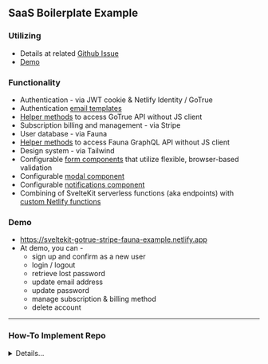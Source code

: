 ## SaaS Boilerplate Example

### Utilizing

- Details at related [Github Issue](https://github.com/sveltejs/kit/issues/1249#issuecomment-846638681)
- [Demo](https://sveltekit-gotrue-stripe-fauna-example.netlify.app/)

### Functionality

- Authentication - via JWT cookie & Netlify Identity / GoTrue
- Authentication [email templates](https://github.com/ClaytonFarr/sveltekit-netlify-stripe-fauna-example/tree/master/src/auth_email_templates)
- [Helper methods](https://github.com/ClaytonFarr/sveltekit-netlify-stripe-fauna-example/blob/master/src/lib/apis/auth-api-methods.js) to access GoTrue API without JS client
- Subscription billing and management - via Stripe
- User database - via Fauna
- [Helper methods](https://github.com/ClaytonFarr/sveltekit-netlify-stripe-fauna-example/blob/master/src/lib/apis/db-api-methods.js) to access Fauna GraphQL API without JS client
- Design system - via Tailwind
- Configurable [form components]() that utilize flexible, browser-based validation
- Configurable [modal component]()
- Configurable [notifications component]()
- Combining of SvelteKit serverless functions (aka endpoints) with [custom Netlify functions](https://github.com/ClaytonFarr/sveltekit-netlify-stripe-fauna-example/tree/master/src/additional_functions)

### Demo

- https://sveltekit-gotrue-stripe-fauna-example.netlify.app
- At demo, you can -
  - sign up and confirm as a new user
  - login / logout
  - retrieve lost password
  - update email address
  - update password
  - manage subscription & billing method
  - delete account

---

### How-To Implement Repo

<details>
<summary>Details...</summary>


At time of publishing, current versions in use are -

- **@sveltejs/kit** 1.0.0-next.115
- **@sveltejs/adapter-netlify** 1.0.0-next.17

If things don't work or project cannot build successfully, either
- A) double-check there have not been any breaking changes in SvelteKit [changelog](https://github.com/sveltejs/kit/blob/master/packages/kit/CHANGELOG.md) or Netlify Adapter [changelog](https://github.com/sveltejs/kit/blob/master/packages/adapter-netlify/CHANGELOG.md), or 
- B) update package.json to use the versions above, and work forward from there.

---

To implement a fully working copy of this repo, follow the steps below –

1. Create accounts if needed for -

   - [Netlify.com](http://www.netlify.com)
   - [Fauna.com](http://www.fauna.com)
   - [Stripe.com](http://www.stripe.com)
   - _Note_: can use free plans

2. Install & authenticate [Netlify CLI ](https://docs.netlify.com/cli/get-started/)

3. Clone repo locally & publish copy to own GitHub account

4. Within terminal & directory of local copy of repo:

   - `$ ntl init`
     - select 'Create & configure new site' & desired Netlify team
     - choose site name
     - confirm build defaults ('npm run build', 'build' & 'functions' directories)
     - _Note_: Netlify will deploy a version of site at site name URL, but this is not fully functional yet

5. Enable Netlify Identity

   - `$ ntl open:admin`
   - click on 'Identity' link in header and select 'Enable Identity'

6. Install and authenticate [Netlify Fauna DB addon](https://docs.netlify.com/cli/get-started/)

   - `$ ntl addons:create fauna`
   - `$ ntl addons:auth fauna`
     - this will open Fauna and ask you to import DB created via Netlify add-on
     - you can name DB anything you'd like (e.g. same name as site name)
     - _Note_: this Netlify Fauna add-on will also create the API keys needed as env vars that are not exposed in Netlify's UI but are visible when you run `$ ntl env:list`

7. Configure Fauna database

   - post import, select 'Create New Collection', name 'User' and save
   - select 'GraphQL' link in sidebar and select 'Import Schema'
   - import `/src/lib/apis/db-api-schema.gql`
   - under 'Collections' link in sidebar should see new, empty 'User' collection

8. Configure Stripe products

   - ensure account is in test mode with toggle setting in sidebar
   - add sample recurring products & prices (i.e. plans) ([example tutorial](https://www.netlify.com/blog/2020/07/13/manage-subscriptions-and-protect-content-with-stripe/#set-up-stripe-and-add-subscription-tiers))
   - _Note_: in the current code, the first word the 'Price description' value for each price for each product will be used as the user's role in Netlify Identity. This is available under the 'Additional options' shown for each price.

9. Configure Stripe Customer Portal

   - go to https://dashboard.stripe.com/test/settings/billing/portal
   - within 'Functionality' section:
     - turn on Payment methods: 'Allow customers to update their payment methods'
     - turn on Update subscriptions: 'Allow customers to switch to different pricing plan'
   - within 'Products' section:
     - add all test products created under 'Added Products'
   - within 'Business Information' section:
     - enter a value for 'Terms of Service' (e.g. https://www.domain.tld/tos)
     - enter a value for 'Privacy' (e.g. https://www.domain.tld/privacy)
   - click 'Save'

10. Create Stripe subscription update webhook

    - select 'Developers' : 'Webhooks' link in sidebar and 'Add Endpoint' button
    - for 'Endpoint URL' enter: https://<YOUR_SITE_NAME>.netlify.app/.netlify/functions/handle-subscription-change
    - in 'Events to send', search for and select `customer.subscription.updated`
    - save endpoint

11. Add Stripe keys as environment variables

    - select default product/price to apply to new customers (e.g. Free Plan) and copy 'API ID' value
      - save value as Netlify env var: `$ ntl env:set STRIPE_DEFAULT_PRICE_PLAN your-product-API-ID`
    - select 'Developers' : 'API keys' link in sidebar and copy 'Secret key' value
      - save value as Netlify env var: `$ ntl env:set STRIPE_SECRET_KEY your-stripe-secret-key`
    - select 'Developers' : 'Webhooks' link in sidebar, select earlier created webhook and copy 'Signing Secret' value
      - save value as Netlify env var: `$ ntl env:set STRIPE_UPDATES_WEBHOOK_SECRET your-webhook-signing-secret`
    - if you run `$ ntl env:list` you should now see 6 variables for:
      - STRIPE_DEFAULT_PRICE_PLAN
      - STRIPE_SECRET_KEY
      - STRIPE_UPDATES_WEBHOOK_SECRET
      - FAUNADB_ADMIN_SECRET
      - FAUNADB_SERVER_SECRET
      - FAUNADB_CLIENT_SECRET

12. Rebuild / deploy site

    - _Note_: site needs to be rebuilt with new env variables in place to be functional
    - within Netlify admin, select 'Deploys' link in header
    - within 'Trigger Deploy' menu select 'Clear cache and deploy site'

13. Create and test new user

    - on site's welcome page, sign-up a new user (via 'start your 14-day free trial' link)
    - at this point you will see
      - a new user in Netlify : Identity admin without any role assigned (this user is created but not confirmed)
    - when you sign-up you should receive a sign-up confirmation email
    - email link should open site and confirm your account
    - at this point you should see
      - a role (e.g. 'free') assigned to user in Netlify : Identity admin
      - an entry in Fauna DB that contains this user's Netlify ID, Stripe ID, and current refresh token
      - a new customer created in Stripe with user's email address with the default plan assigned (e.g. Free)
    - from /account can also
      - update email address (with associated confirmation email)
      - update password
      - manage subscription plan via Stripe customer portal
      - delete account
    - signing in/out
      - sets and removes a JWT httpOnly cookie for authentication
      - sets and removes a refresh token for user in Fauna database
    - updating subscription plan via /account 'manage' link
      - updates user's subscription in Stripe customer account
      - triggers webhook function to update user's Netlify Identity role to first word or product/plan name
      - to test can use card info '4242 4242 4242 4242' 12/30 424 90210

14. To run site locally
    - install dependencies: `$ npm i`
    - run SvelteKit with Netlify dev: `$ ntl dev`
    - _notes_:
      - most actions are available locally but some will create temporary false errors. For example, when logging in a user that exists in Netlify Identity you may see an 'Unable to Process' message and a 405 network response. This may be an issue with Netlify Identity & Netlify Dev. Repeat the action 1-2 times and it will proceed normally.
      - to login in as user locally, user must exist in Netlify Identity (i.e. have signed up via locally run site or production site)
      - confirmation emails will link to the production site

</details>